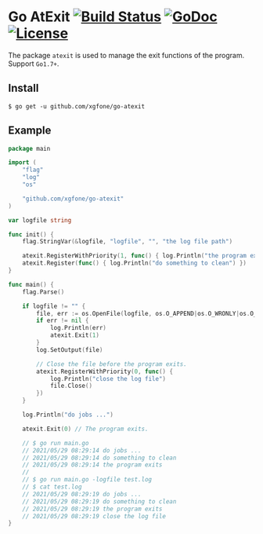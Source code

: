 # Go AtExit [![Build Status](https://github.com/xgfone/go-atexit/actions/workflows/go.yml/badge.svg)](https://github.com/xgfone/go-atexit/actions/workflows/go.yml) [![GoDoc](https://pkg.go.dev/badge/github.com/xgfone/go-atexit)](https://pkg.go.dev/github.com/xgfone/go-atexit) [![License](https://img.shields.io/badge/License-Apache%202.0-blue.svg?style=flat-square)](https://raw.githubusercontent.com/xgfone/go-atexit/master/LICENSE)

The package `atexit` is used to manage the exit functions of the program. Support `Go1.7+`.

## Install
```shell
$ go get -u github.com/xgfone/go-atexit
```

## Example
```go
package main

import (
	"flag"
	"log"
	"os"

	"github.com/xgfone/go-atexit"
)

var logfile string

func init() {
	flag.StringVar(&logfile, "logfile", "", "the log file path")

	atexit.RegisterWithPriority(1, func() { log.Println("the program exits") })
	atexit.Register(func() { log.Println("do something to clean") })
}

func main() {
	flag.Parse()

	if logfile != "" {
		file, err := os.OpenFile(logfile, os.O_APPEND|os.O_WRONLY|os.O_CREATE, 0600)
		if err != nil {
			log.Println(err)
			atexit.Exit(1)
		}
		log.SetOutput(file)

		// Close the file before the program exits.
		atexit.RegisterWithPriority(0, func() {
			log.Println("close the log file")
			file.Close()
		})
	}

	log.Println("do jobs ...")

	atexit.Exit(0) // The program exits.

	// $ go run main.go
	// 2021/05/29 08:29:14 do jobs ...
	// 2021/05/29 08:29:14 do something to clean
	// 2021/05/29 08:29:14 the program exits
	//
	// $ go run main.go -logfile test.log
	// $ cat test.log
	// 2021/05/29 08:29:19 do jobs ...
	// 2021/05/29 08:29:19 do something to clean
	// 2021/05/29 08:29:19 the program exits
	// 2021/05/29 08:29:19 close the log file
}
```
